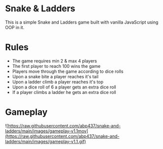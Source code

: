 # Snake & Ladders
This is a simple Snake and Ladders game built with vanilla JavaScript using OOP in it.

# Rules
- The game requires min 2 & max 4 players
- The first player to reach 100 wins the game
- Players move through the game according to dice rolls
- Upon a snake bite a player reaches it's tail
- Upon a ladder climb a player reaches it's top
- Upon a dice roll of 6 a player gets an extra dice roll
- If a player climbs a ladder he gets an extra dice roll

# Gameplay
![https://raw.githubusercontent.com/abp437/snake-and-ladders/main/images/gameplay-v1.1mov](https://raw.githubusercontent.com/abp437/snake-and-ladders/main/images/gameplay-v1.1.gif)

